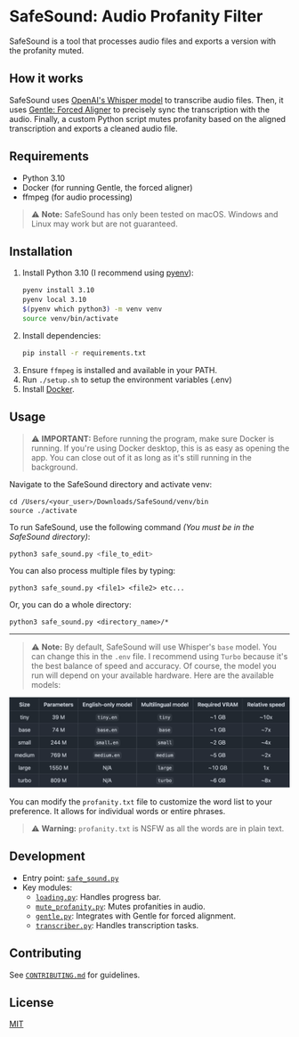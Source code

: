 # SafeSound: Audio Profanity Filter

SafeSound is a tool that processes audio files and exports a version with the profanity muted.

## How it works

SafeSound uses [OpenAI's Whisper model](https://github.com/openai/whisper) to transcribe audio files. Then, it uses [Gentle: Forced Aligner](https://github.com/strob/gentle) to precisely sync the transcription with the audio. Finally, a custom Python script mutes profanity based on the aligned transcription and exports a cleaned audio file.

## Requirements

- Python 3.10
- Docker (for running Gentle, the forced aligner)
- ffmpeg (for audio processing)

> ⚠️ **Note:** SafeSound has only been tested on macOS. Windows and Linux may work but are not guaranteed.

## Installation

1. Install Python 3.10 (I recommend using [pyenv](https://github.com/pyenv/pyenv)):
    ```sh
    pyenv install 3.10
    pyenv local 3.10
    $(pyenv which python3) -m venv venv
    source venv/bin/activate
    ```
2. Install dependencies:
    ```sh
    pip install -r requirements.txt
    ```
3. Ensure `ffmpeg` is installed and available in your PATH.
4. Run `./setup.sh` to setup the environment variables (.env)
5. Install [Docker](https://www.docker.com/).

## Usage

> ⚠️ **IMPORTANT:** Before running the program, make sure Docker is running. If you're using Docker desktop, this is as easy as opening the app. You can close out of it as long as it's still running in the background.

Navigate to the SafeSound directory and activate venv:

```
cd /Users/<your_user>/Downloads/SafeSound/venv/bin
source ./activate
```

To run SafeSound, use the following command _(You must be in the SafeSound directory)_:

```sh
python3 safe_sound.py <file_to_edit>
```

You can also process multiple files by typing:

```
python3 safe_sound.py <file1> <file2> etc...
```

Or, you can do a whole directory:

```
python3 safe_sound.py <directory_name>/*
```

---
> ⚠️ **Note:** By default, SafeSound will use Whisper's `base` model. You can change this in the `.env` file. I recommend using `Turbo` because it's the best balance of speed and accuracy. Of course, the model you run will depend on your available hardware. Here are the available models:

![Whisper models](docs/whisper_models.png)

You can modify the `profanity.txt` file to customize the word list to your preference. It allows for individual words or entire phrases.

> ⚠️ **Warning:** `profanity.txt` is NSFW as all the words are in plain text.

## Development

- Entry point: [`safe_sound.py`](safe_sound.py)
- Key modules:
    - [`loading.py`](loading.py): Handles progress bar.
    - [`mute_profanity.py`](mute_profanity.py): Mutes profanities in audio.
    - [`gentle.py`](gentle.py): Integrates with Gentle for forced alignment.
    - [`transcriber.py`](transcriber.py): Handles transcription tasks.

## Contributing

See [`CONTRIBUTING.md`](CONTRIBUTING.md) for guidelines.

## License

[MIT](LICENSE)

